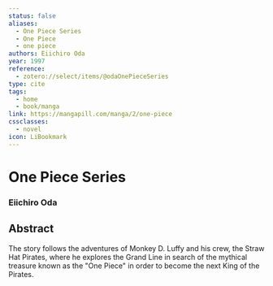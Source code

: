 ```yaml
---
status: false
aliases:
  - One Piece Series
  - One Piece
  - one piece
authors: Eiichiro Oda
year: 1997
reference:
  - zotero://select/items/@odaOnePieceSeries
type: cite
tags:
  - home
  - book/manga
link: https://mangapill.com/manga/2/one-piece
cssclasses:
  - novel
icon: LiBookmark
---
```


# One Piece Series 
### Eiichiro Oda 
## Abstract
The story follows the adventures of Monkey D. Luffy and his crew, the Straw Hat Pirates, where he explores the Grand Line in search of the mythical treasure known as the "One Piece" in order to become the next King of the Pirates.

